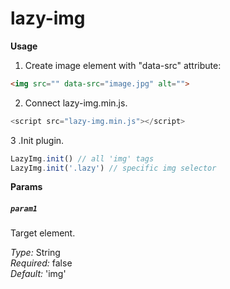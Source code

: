 # lazy-img

**Usage**

1. Create image element with "data-src" attribute:

```html 
<img src="" data-src="image.jpg" alt="">
```

2. Connect lazy-img.min.js.

```js 
<script src="lazy-img.min.js"></script>
```

3 .Init plugin.

```js
LazyImg.init() // all 'img' tags
LazyImg.init('.lazy') // specific img selector 
```
     
**Params**

##### `param1`
Target element.

*Type:* String  
*Required:* false  
*Default:* 'img'
